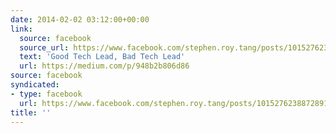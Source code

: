 ```yaml
---
date: 2014-02-02 03:12:00+00:00
link:
  source: facebook
  source_url: https://www.facebook.com/stephen.roy.tang/posts/10152762388728912
  text: 'Good Tech Lead, Bad Tech Lead'
  url: https://medium.com/p/948b2b806d86
source: facebook
syndicated:
- type: facebook
  url: https://www.facebook.com/stephen.roy.tang/posts/10152762388728912
title: ''
---
```


